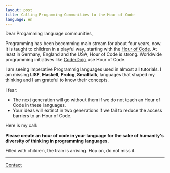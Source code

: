```yaml
---
layout: post
title: Calling Progamming Communities to the Hour of Code
language: en
---
```


Dear Progamming language communities,

Programming has been becomming main stream for about four years, now.
It is taught to children in a playful way, starting with the [Hour of Code][hoc].
At least in Germany, England and the USA, Hour of Code is strong.
Worldwide programming initiatives like [CoderDojo][zen] use Hour of Code.

I am seeing Imperative Programmig languages used in almost all tutorials.
I am missing **LISP**, **Haskell**, **Prolog**, **Smalltalk**, languages that
shaped my thinking and I am grateful to know their concepts.

I fear:

- The next generation will go without them if we do not teach an Hour of Code
  in these languages.
- Your ideas will extinct in two generations if we fail to reduce the
  access barriers to an Hour of Code.

Here is my call:

**Please create an hour of code in your language for the sake of humanity's diversity of thinking in programming languages.**

Filled with children, the train is arriving. Hop on, do not miss it.

---

[Contact](http://niccokunzmann.github.io/impressum/)

[hoc]: https://code.org/learn
[zen]: http://zen.coderdojo.com/

